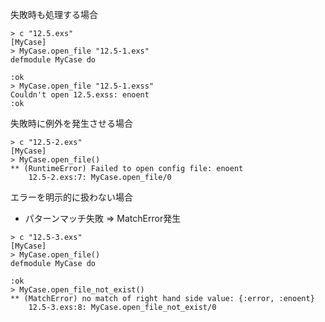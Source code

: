 失敗時も処理する場合

```
> c "12.5.exs"
[MyCase]
> MyCase.open_file "12.5-1.exs"
defmodule MyCase do

:ok
> MyCase.open_file "12.5-1.exss"
Couldn't open 12.5.exss: enoent
:ok
```

失敗時に例外を発生させる場合

```
> c "12.5-2.exs"
[MyCase]
> MyCase.open_file()
** (RuntimeError) Failed to open config file: enoent
    12.5-2.exs:7: MyCase.open_file/0
```

エラーを明示的に扱わない場合
- パターンマッチ失敗 => MatchError発生

```
> c "12.5-3.exs"
[MyCase]
> MyCase.open_file()
defmodule MyCase do

:ok
> MyCase.open_file_not_exist()
** (MatchError) no match of right hand side value: {:error, :enoent}
    12.5-3.exs:8: MyCase.open_file_not_exist/0
```

